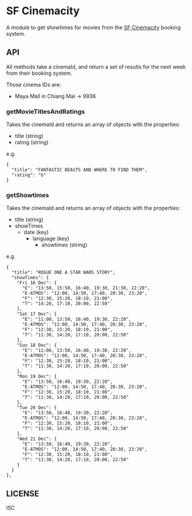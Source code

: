 # SF Cinemacity

A module to get showtimes for movies from the [SF Cinemacity](sfcinemacity.com) booking system.

## API

All methods take a cinemaId, and return a set of results for the next week from their booking system.

Those cinema IDs are:
- Maya Mall in Chiang Mai -> 9936

### getMovieTitlesAndRatings

Takes the cinemaId and returns an array of objects with the properties:

- title (string)
- rating (string)

e.g.
```
{
  "title": "FANTASTIC BEASTS AND WHERE TO FIND THEM",
  "rating": "G"
}
```

### getShowtimes

Takes the cinemaId and returns an array of objects with the properties:

- title (string)
- showTimes
  - date (key)
    - language (key)
      - showtimes (string)

e.g.
```
{
  "title": "ROGUE ONE A STAR WARS STORY",
  "showTimes": {
    "Fri 16 Dec": {
      "E": "13:50, 15:50, 16:40, 19:30, 21:30, 22:20",
      "E-ATMOS": "12:00, 14:50, 17:40, 20:30, 23:20",
      "F": "12:30, 15:20, 18:10, 21:00",
      "T": "14:20, 17:10, 20:00, 22:50"
    },
    "Sat 17 Dec": {
      "E": "11:00, 13:50, 16:40, 19:30, 22:20",
      "E-ATMOS": "12:00, 14:50, 17:40, 20:30, 23:20",
      "F": "12:30, 15:20, 18:10, 21:00",
      "T": "11:30, 14:20, 17:10, 20:00, 22:50"
    },
    "Sun 18 Dec": {
      "E": "11:00, 13:50, 16:40, 19:30, 22:20",
      "E-ATMOS": "12:00, 14:50, 17:40, 20:30, 23:20",
      "F": "12:30, 15:20, 18:10, 21:00",
      "T": "11:30, 14:20, 17:10, 20:00, 22:50"
    },
    "Mon 19 Dec": {
      "E": "13:50, 16:40, 19:30, 22:20",
      "E-ATMOS": "12:00, 14:50, 17:40, 20:30, 23:20",
      "F": "12:30, 15:20, 18:10, 21:00",
      "T": "11:30, 14:20, 17:10, 20:00, 22:50"
    },
    "Tue 20 Dec": {
      "E": "13:50, 16:40, 19:30, 22:20",
      "E-ATMOS": "12:00, 14:50, 17:40, 20:30, 23:20",
      "F": "12:30, 15:20, 18:10, 21:00",
      "T": "11:30, 14:20, 17:10, 20:00, 22:50"
    },
    "Wed 21 Dec": {
      "E": "13:50, 16:40, 19:30, 22:20",
      "E-ATMOS": "12:00, 14:50, 17:40, 20:30, 23:20",
      "F": "12:30, 15:20, 18:10, 21:00",
      "T": "11:30, 14:20, 17:10, 20:00, 22:50"
    }
  }
},
```

## LICENSE
ISC
